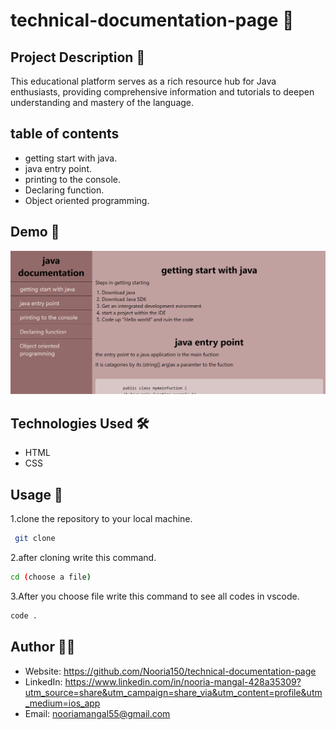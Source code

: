# technical-documentation-page 🚀

## Project Description 📝
This educational platform serves as a rich resource hub for Java enthusiasts, providing comprehensive information and tutorials to deepen understanding and mastery of the language.

## table of contents
- getting start with java.
- java entry point.
- printing to the console.
- Declaring function.
- Object oriented programming.

## Demo 📸

![screenshot](./image/doc-page.png)

## Technologies Used 🛠️
- HTML
- CSS

## Usage 🎯

1.clone the repository to your local machine.
```bash
 git clone
```
2.after cloning write this command.
```bash
cd (choose a file)
```

3.After you choose file write this command to see all codes in vscode.
```bash
code .
```


## Author 👩‍💻

- Website: https://github.com/Nooria150/technical-documentation-page
- LinkedIn: https://www.linkedin.com/in/nooria-mangal-428a35309?utm_source=share&utm_campaign=share_via&utm_content=profile&utm_medium=ios_app
- Email: nooriamangal55@gmail.com
